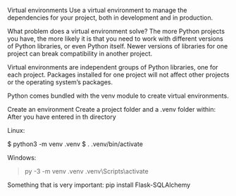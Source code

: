 Virtual environments
Use a virtual environment to manage the dependencies for your project, both in development and in production.

What problem does a virtual environment solve? The more Python projects you have, the more likely it is that you need to work with different versions of Python libraries, or even Python itself. Newer versions of libraries for one project can break compatibility in another project.

Virtual environments are independent groups of Python libraries, one for each project. Packages installed for one project will not affect other projects or the operating system’s packages.

Python comes bundled with the venv module to create virtual environments.

Create an environment
Create a project folder and a .venv folder within:
After you have entered in th directory

Linux:

$ python3 -m venv .venv
$ . .venv/bin/activate

Windows: 

> py -3 -m venv .venv
> .venv\Scripts\activate
>
Something that is very important:
pip install Flask-SQLAlchemy

